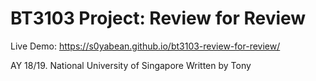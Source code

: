 # BT3103 Project: Review for Review

Live Demo: https://s0yabean.github.io/bt3103-review-for-review/

AY 18/19. National University of Singapore
Written by Tony